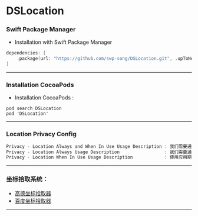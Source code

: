 # DSLocation

### Swift Package Manager

* Installation with Swift Package Manager

```swift
dependencies: [
    .package(url: "https://github.com/swp-song/DSLocation.git", .upToNextMajor(from: "2.0.2"))
]
```

-----

 ### Installation CocoaPods 

 * Installation CocoaPods :

```ruyby
pod search DSLocation
pod 'DSLocation'
```

-----

### Location Privacy Config
```swift
Privacy - Location Always and When In Use Usage Description : 我们需要通过您的地理位置信息获取您周边的相关数据
Privacy - Location Always Usage Description                 : 我们需要通过您的地理位置信息获取您周边的相关数据
Privacy - Location When In Use Usage Description            : 使用应用期间
```

-----

### 坐标拾取系统：

* [高德坐标拾取器](https://lbs.amap.com/console/show/picker)
* [百度坐标拾取器](https://api.map.baidu.com/lbsapi/getpoint/index.html)

-----